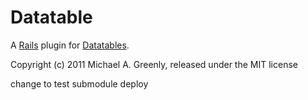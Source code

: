 Datatable
=========

A [Rails](http://rubyonrails.org) plugin for [Datatables](http://datatables.net).


Copyright (c) 2011 Michael A. Greenly, released under the MIT license

change to test submodule deploy
